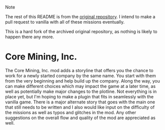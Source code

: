 > [!NOTE]
> The rest of this README is from the [original repository](https://github.com/DJF113/Core-Mining-Inc). I intend to make a pull request to vanilla with all of these missions eventually.
> 
> This is a hard fork of the archived original repository, as nothing is likely to happen there any more.

# Core Mining, Inc.
The Core Mining, Inc. mod adds a storyline that offers you the chance to work for a newly
started company by the same name. You start with them from the very beginning and help build
up the company. Along the way, you can make different choices which may impact the game at a
later time, as well as potentially make major changes to the plotline. Not everything is in
place yet, but I'm hoping to make a plugin that fits in seamlessly with the vanilla game.
There is a major alternate story that goes with the main one that still needs to be written
and I also would like input on the difficulty of the missions as well as typos and glitches
in the mod. Any other suggestions on the overall flow and quality of the mod are appreciated
as well.
